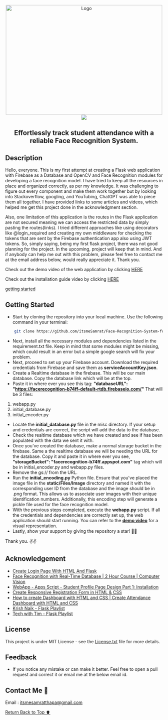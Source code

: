 <br>
<div align="center">
    <a href="https://github.com/itsmeSamrat" target="_blank">
        <img src="https://github.com/itsmeSamrat/Face-Recognition-System-for-Student-Attendance/blob/main/misc/app.png?raw=true"
        alt="Logo" width="500" height="350">
    </a>
</div>

<div align="center">
<img src="https://readme-typing-svg.demolab.com?font=Fira+Code&duration=1500&pause=200&center=true&vCenter=true&multiline=true&width=435&height=100&lines=Face+Recognition+System+;for+Student+Attendance">
</div>

<h2 align="center"> Effortlessly track student attendance with a reliable Face Recognition System. </h2>

## Description

Hello, everyone. This is my first attempt at creating a Flask web application with Firebase as a Database and OpenCV and Face Recognition modules for developing a face recognition model. I have tried to keep all the resources in place and organized correctly, as per my knowledge. It was challenging to figure out every component and make them work together but by looking into Stackoverflow, googling, and YouTubing, ChatGPT was able to piece them all together. I have provided links to some articles and videos, which helped me get this project done in the acknowledgment section.

Also, one limitation of this application is the routes in the Flask application are not secured meaning we can access the restricted data by simply pasting the routes(links). I tried different approaches like using decorators like @login_required and creating my own middleware for checking the tokens that are sent by the Firebase authentication app also using JWT tokens. So, simply saying, being my first flask project, there was not good planning for the project. In the upcoming, project will keep that in mind. And if anybody can help me out with this problem, please feel free to contact me at the email address below, would really appreciate it. Thank you.

Check out the demo video of the web application by clicking [HERE](https://youtu.be/Zc-t0mjkiWk)

Check out the installation guide video by clicking [HERE](https://www.youtube.com/watch?v=g1A_u9tW9V4)

[getting started](#getting-started)

## Getting Started

- Start by cloning the repository into your local machine. Use the following command in your terminal:

```bash
    git clone https://github.com/itsmeSamrat/Face-Recognition-System-for-Student-Attendance.git
```

- Next, install all the necessary modules and dependencies listed in the requirement.txt file. Keep in mind that some modules might be missing, which could result in an error but a simple google search will fix your problem.
- Next, proceed to set up your Firebase account. Download the required credentials from Firebase and save them as **serviceAccountKey.json**.
- Create a Realtime database in the firebase. This will be our main database. Copy the database link which will be at the top.
- Paste it in where ever you see this tag: **"databaseURL": "https://facerecognition-b74ff-default-rtdb.firebaseio.com/"** That will be 3 files:

1. webapp.py
2. initial_database.py
3. initial_encoder.py

- Locate the **initial_database.py** file in the misc directory. If your setup and credentials are correct, the script will add the data to the database.
- Check the realtime database which we have created and see if has been populated with the data we sent it with.
- Once you've created the database, make a normal storage bucket in the firebase. Same a the realtime database we will be needing the URL for the database. Copy it and paste it in where ever you see, **"storageBucket": "facerecognition-b74ff.appspot.com"** tag which will be in initial_encoder.py and webapp.py files.
- Remove the gs:// from the URL.
- Run the **initial_encoding.py** Python file. Ensure that you've placed the image file in the **static/Files/Image** directory and named it with the corresponding user ID from the database and the image should be in .png format. This allows us to associate user images with their unique identification numbers. Additionally, this encoding step will generate a pickle file used for the face recognition model.
- With the previous steps completed, execute the **webapp.py** script. If all the credentials and dependencies are correctly set up, the web application should start running. You can refer to the **[demo video](https://youtu.be/Zc-t0mjkiWk)** for a visual representation.
- Lastly, show your support by giving the repository a star! 🙂😁

Thank you. ✌✌

## Acknowledgement

- [Create Login Page With HTML And Flask](https://www.youtube.com/watch?v=R-hkzqjRMwM&t=244s)
- [Face Recognition with Real-Time Database | 2 Hour Course | Computer Vision](https://www.youtube.com/watch?v=iBomaK2ARyI)
- [WebApp - Apps Script - Student Profile Page Design Part 1: Installation](https://www.youtube.com/watch?v=DpWkW-ibAOk)
- [Create Responsive Registration Form in HTML & CSS](https://www.codingnepalweb.com/create-registration-form-html-css/)
- [How to create Dashboard with HTML and CSS | Create Attendance Dashboard with HTML and CSS](https://www.youtube.com/watch?v=IqAPhLLd_bM)
- [Krish Naik - Flask Playlist](https://www.youtube.com/playlist?list=PLZoTAELRMXVPBaLN3e-uoVRR9hlRFRfUc)
- [Tech with Tim - Flask Playlist](https://www.youtube.com/playlist?list=PLzMcBGfZo4-n4vJJybUVV3Un_NFS5EOgX)

## License

This project is under MIT License - see the [License.txt](https://github.com/itsmeSamrat/Face-Recognition-System-for-Student-Attendance/blob/main/license.txt) file for more details.

## Feedback

- If you notice any mistake or can make it better. Feel free to open a pull request and correct it or email me at the below email id.

## Contact Me 📨

Email : [itsmesamratthapa@gmail.com](mailto:itsmesamratthapa@gmail.com)

<!-- Back to the top -->

[Return Back to Top ⬆️](#getting-started)

